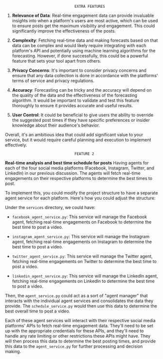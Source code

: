                                     EXTRA FEATURES

1. **Relevance of Data**: Real-time engagement data can provide invaluable insights into when a platform's users are most active, which can be used to ensure posts get the maximum visibility and engagement. This could significantly improve the effectiveness of the posts.

2. **Complexity**: Fetching real-time data and making forecasts based on that data can be complex and would likely require integrating with each platform's API and potentially using machine learning algorithms for the forecasting. However, if done successfully, this could be a powerful feature that sets your tool apart from others.

3. **Privacy Concerns**: It's important to consider privacy concerns and ensure that any data collection is done in accordance with the platforms' terms of service and privacy regulations.

4. **Accuracy**: Forecasting can be tricky and the accuracy will depend on the quality of the data and the effectiveness of the forecasting algorithm. It would be important to validate and test this feature thoroughly to ensure it provides accurate and useful results.

5. **User Control**: It could be beneficial to give users the ability to override the suggested post times if they have specific preferences or insider knowledge about their audience's behavior.

Overall, it's an ambitious idea that could add significant value to your service, but it would require careful planning and execution to implement effectively.

                                    FEATURE 2

**Real-time analysis and best time schedule for posts**
Having agents for each of the four social media platforms (Facebook, Instagram, Twitter, and LinkedIn) in our previous discussion. The agents will fetch real-time engagements on their respective platforms to determine the best times to post.

To implement this, you could modify the project structure to have a separate agent service for each platform. Here's how you could adjust the structure:

Under the `services` directory, we could have:

- `facebook_agent_service.py`: This service will manage the Facebook agent, fetching real-time engagements on Facebook to determine the best time to post a video.

- `instagram_agent_service.py`: This service will manage the Instagram agent, fetching real-time engagements on Instagram to determine the best time to post a video.

- `twitter_agent_service.py`: This service will manage the Twitter agent, fetching real-time engagements on Twitter to determine the best time to post a video.

- `linkedin_agent_service.py`: This service will manage the LinkedIn agent, fetching real-time engagements on LinkedIn to determine the best time to post a video.

Then, the `agent_service.py` could act as a sort of "agent manager" that interacts with the individual agent services and consolidates the data they provide. The `schedule_service.py` would then use this data to determine the best overall time to post a video.

Each of these agent services will interact with their respective social media platforms' APIs to fetch real-time engagement data. They'll need to be set up with the appropriate credentials for these APIs, and they'll need to handle any rate limiting or other restrictions these APIs might have. They will then process this data to determine the best posting times, and provide this data to the `agent_service.py` for further processing and decision making.
